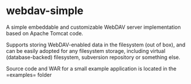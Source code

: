 webdav-simple
========

A simple embeddable and customizable WebDAV server implementation based on Apache Tomcat code.

Supports storing WebDAV-enabled data in the filesystem (out of box), and can be easily adopted
for any filesystem storage, including virtual (database-backed) filesystem, subversion
repository or something else.

Source code and WAR for a small example application is located in the =examples= folder
